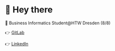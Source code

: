 # :wave: Hey there

:school_satchel: Business Informatics Student@HTW Dresden (8/8)

:point_right: [GitLab](https://gitlab.com/klemenstraeger)


:point_right: [LinkedIn](https://www.linkedin.com/in/klemens-tr%C3%A4ger-003b68198/)
